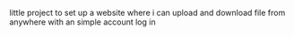 little project to set up a website where i can upload and download file from anywhere with an simple account log in 
